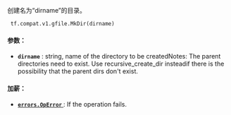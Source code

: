 创建名为“dirname”的目录。

```
 tf.compat.v1.gfile.MkDir(dirname) 
```

#### 参数：
- **`dirname`** : string, name of the directory to be createdNotes: The parent directories need to exist. Use recursive_create_dir insteadif there is the possibility that the parent dirs don't exist.


#### 加薪：
- **[ `errors.OpError` ](/api_docs/python/tf/errors/OpError)** : If the operation fails.
